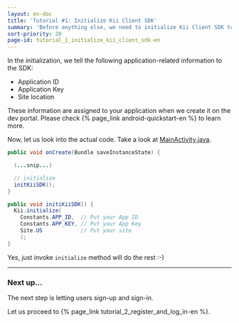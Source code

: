```yaml
---
layout: en-doc
title: 'Tutorial #1: Initialize Kii Client SDK'
summary: 'Before anything else, we need to initialize Kii Client SDK to make it ready to use.  The initialization is super-simple - just one line of code!'
sort-priority: 20
page-id: tutorial_1_initialize_kii_client_sdk-en
---
```

In the initialization, we tell the following application-related information to the SDK:

* Application ID
* Application Key
* Site location

These information are assigned to your application when we create it on the dev portal.  Please check {% page_link android-quickstart-en %} to learn more.

Now, let us look into the actual code.  Take a look at [MainActivity.java](https://github.com/KiiPlatform/KiiBalance-Android/blob/master/src/com/kii/sample/balance/MainActivity.java#L66).

```java
public void onCreate(Bundle saveInstanceState) {

  (...snip...)

  // initialize
  initKiiSDK();
}

public void initiKiiSDK() {
  Kii.initialize(
    Constants.APP_ID,  // Put your App ID
    Constants.APP_KEY, // Put your App Key
    Site.US            // Put your site
    );
}
```

Yes, just invoke `initialize` method will do the rest :-)

----

### Next up...

The next step is letting users sign-up and sign-in.

Let us proceed to {% page_link tutorial_2_register_and_log_in-en %}.
